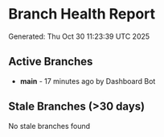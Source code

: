 # Branch Health Report
Generated: Thu Oct 30 11:23:39 UTC 2025

## Active Branches
- **main** - 17 minutes ago by Dashboard Bot

## Stale Branches (>30 days)
No stale branches found
